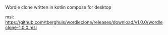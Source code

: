 Wordle clone written in kotlin compose for desktop

msi: https://github.com/tberghuis/wordleclone/releases/download/v1.0.0/wordleclone-1.0.0.msi